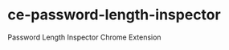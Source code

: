 ce-password-length-inspector
============================

Password Length Inspector Chrome Extension

